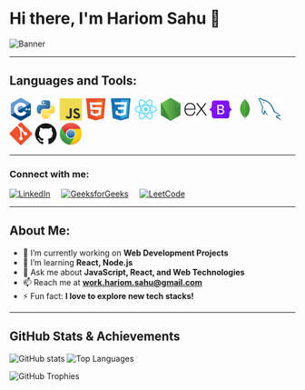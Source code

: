 # Hi there, I'm Hariom Sahu 👋

![Banner](https://camo.githubusercontent.com/e25d173d73b3b9ea132e4b1ad6ac45ce715bd826e6b6947010d05c24e91fd125/68747470733a2f2f7777772e61726b61736f667477617265732e636f6d2f626c6f672f77702d636f6e74656e742f75706c6f6164732f323032312f30312f6865616465725f62616e6e65722d322e6a7067)


---

## **Languages and Tools:**
<p>
  <!-- Core Languages -->
  <img src="https://raw.githubusercontent.com/devicons/devicon/master/icons/cplusplus/cplusplus-original.svg" alt="C++" width="40" height="40"/>
  <img src="https://raw.githubusercontent.com/devicons/devicon/master/icons/python/python-original.svg" alt="Python" width="40" height="40"/>
  <img src="https://raw.githubusercontent.com/devicons/devicon/master/icons/javascript/javascript-original.svg" alt="JavaScript" width="40" height="40"/>
  <img src="https://raw.githubusercontent.com/devicons/devicon/master/icons/html5/html5-original.svg" alt="HTML5" width="40" height="40"/>
  <img src="https://raw.githubusercontent.com/devicons/devicon/master/icons/css3/css3-original.svg" alt="CSS3" width="40" height="40"/>

  <!-- Frameworks -->
  <img src="https://raw.githubusercontent.com/devicons/devicon/master/icons/react/react-original.svg" alt="React" width="40" height="40"/>
  <img src="https://raw.githubusercontent.com/devicons/devicon/master/icons/nodejs/nodejs-original.svg" alt="Node.js" width="40" height="40"/>
  <img src="https://raw.githubusercontent.com/devicons/devicon/master/icons/express/express-original.svg" alt="Express.js" width="40" height="40"/>
  <img src="https://raw.githubusercontent.com/devicons/devicon/master/icons/bootstrap/bootstrap-original.svg" alt="Bootstrap" width="40" height="40"/>

  <!-- Databases -->
  <img src="https://raw.githubusercontent.com/devicons/devicon/master/icons/mongodb/mongodb-original.svg" alt="MongoDB" width="40" height="40"/>
  <img src="https://raw.githubusercontent.com/devicons/devicon/master/icons/mysql/mysql-original.svg" alt="MySQL" width="40" height="40"/>

  <!-- Tools -->
  <img src="https://raw.githubusercontent.com/devicons/devicon/master/icons/git/git-original.svg" alt="Git" width="40" height="40"/>
  <img src="https://raw.githubusercontent.com/devicons/devicon/master/icons/github/github-original.svg" alt="GitHub" width="40" height="40"/>
  <img src="https://raw.githubusercontent.com/devicons/devicon/master/icons/chrome/chrome-original.svg" alt="Chrome Extension" width="40" height="40"/>
</p>


---
### Connect with me:

[<img src="https://cdn.jsdelivr.net/gh/devicons/devicon/icons/linkedin/linkedin-original.svg" alt="LinkedIn" width="40" height="40"/>](https://www.linkedin.com/in/hariom-sahu-y22/)
&nbsp;&nbsp;&nbsp;
[<img src="https://upload.wikimedia.org/wikipedia/commons/4/43/GeeksforGeeks.svg" alt="GeeksforGeeks" width="40" height="40"/>](https://www.geeksforgeeks.org/user/hariom9580/)
&nbsp;&nbsp;&nbsp;
[<img src="https://upload.wikimedia.org/wikipedia/commons/1/19/LeetCode_logo_black.png" alt="LeetCode" width="40" height="40"/>](https://leetcode.com/hariomsahu)

---
## **About Me:**
- 🔭 I’m currently working on **Web Development Projects**  
- 🌱 I’m learning **React, Node.js**  
- 💬 Ask me about **JavaScript, React, and Web Technologies**  
- 📫 Reach me at **work.hariom.sahu@gmail.com**  
- ⚡ Fun fact: **I love to explore new tech stacks!**

---

## **GitHub Stats & Achievements**
![GitHub stats](https://github-readme-stats.vercel.app/api?username=Hariom9580&show_icons=true&theme=radical)
![Top Languages](https://github-readme-stats.vercel.app/api/top-langs/?username=Hariom9580&layout=compact&theme=radical)

![GitHub Trophies](https://github-profile-trophy.vercel.app/?username=Hariom9580&theme=radical&no-frame=true&no-bg=true&margin-w=5)

